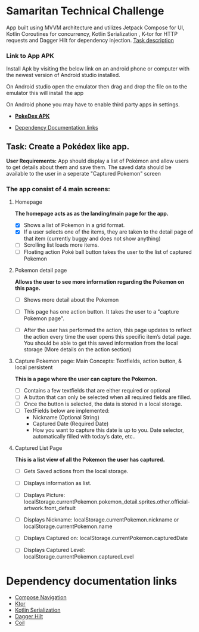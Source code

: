 # Samaritan Technical Challenge
App built using MVVM architecture and utilizes Jetpack Compose for UI, Kotlin Coroutines for concurrency, Kotlin Serialization , K-tor for HTTP requests and Dagger Hilt for dependency injection.
[Task description](https://arridoarfiadi.notion.site/Samaritan-Mobile-Take-Home-Assignment-c2cd5c8ca99d4fc7994a4e2e3f422957)


### Link to App APK
Install Apk by visiting the below link on an android phone or computer with the newest version of Android studio installed.

On Android studio open the emulator then drag and drop the file on to the emulator this will install the app

On Android phone you may have to enable third party apps in settings.

* **[PokeDex APK](https://github.com/ahrenswett/Samaritan/blob/main/PokeDex.apk)**

* [Dependency Documentation links](#Dependency-documentation-links)

## Task: Create a Pokédex like app.

**User Requirements:** App should display a list of Pokémon and allow users to get details about them and save them. The saved data should be available to the user in a seperate "Captured Pokemon" screen

### The app consist of 4 main screens:
1. Homepage

	**The homepage acts as as the landing/main page for the app.**
	* [x] Shows a list of Pokemon in a grid format.
	* [x] If a user selects one of the items, they are taken to the detail page of that item (currently buggy and does not show anything)
	* [ ] Scrolling list loads more items.
	* [ ] Floating action Poké ball button takes the user to the list of captured Pokemon

2. Pokemon detail page

	**Allows the user to see more information regarding the Pokemon on this page.**
	* [ ] Shows more detail about the Pokemon
	* [ ] This page has one action button. It takes the user to a "capture Pokemon page".
	* [ ] After the user has performed the action, this page updates to reflect the action every time the user opens this specific item’s detail page. You should be able to get this saved information from the local storage (More details on the action section)


3. Capture Pokemon page: Main Concepts: Textfields, action button, & local persistent

	**This is a page where the user can capture the Pokemon.**
	* [ ] Contains a few textfields that are either required or optional
	* [ ] A button that can only be selected when all required fields are filled.
	* [ ] Once the button is selected, the data is stored in a local storage.
	* [ ] TextFields below are implemented:
		* Nickname (Optional String)
		* Captured Date (Required Date)
		* How you want to capture this date is up to you. Date selector, automatically filled with today’s date, etc..

4. Captured List Page

	**This is a list view of all the Pokemon the user has captured.**
	* [ ] Gets Saved actions from the local storage.
	* [ ] Displays information as list.
	* [ ] Displays Picture: localStorage.currentPokemon.pokemon_detail.sprites.other.official-artwork.front_default
	* [ ] Displays Nickname: localStorage.currentPokemon.nickname or localStorage.currentPokemon.name
	* [ ] Displays Captured on: localStorage.currentPokemon.capturedDate
	* [ ] Displays Captured Level: localStorage.currentPokemon.capturedLevel


# Dependency documentation links
* [Compose Navigation](https://developer.android.com/jetpack/compose/navigation)
* [Ktor](https://ktor.io/docs/welcome.html)
* [Kotlin Serialization](https://kotlinlang.org/docs/serialization.html)
* [Dagger Hilt](https://dagger.dev/hilt/)
* [Coil](https://coil-kt.github.io/coil/)